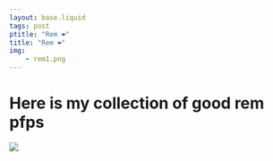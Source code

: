 ```yaml
---
layout: base.liquid
tags: post
ptitle: "Rem ❤️"
title: "Rem ❤️"
img:
    - rem1.png
---
```

# Here is my collection of good rem pfps

![]({{img[0]}})